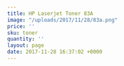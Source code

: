 ```yaml
---
title: HP Laserjet Toner 83A
image: "/uploads/2017/11/28/83a.png"
price: ''
sku: toner
quantity: ''
layout: page
date: 2017-11-28 16:37:02 +0000
---
```

